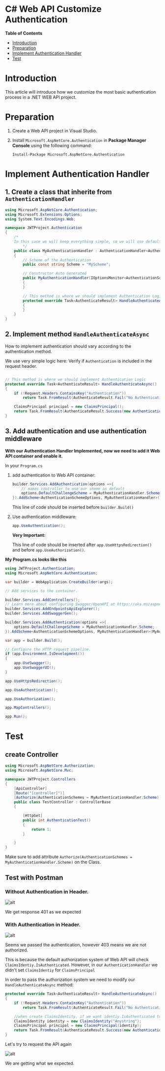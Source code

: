 # C# Web API Customize Authentication

**Table of Contents**

- [Introduction](#introduction)
- [Preparation](#Preparation)
- [Implement Authentication Handler](#implement-authentication-handler)
- [Test](#test)

# Introduction

This article will introduce how we customize the most basic authentication process in a .NET WEB API project.

# Preparation

1. Create a Web API project in Visual Studio.

2. Install `Microsoft.AspNetCore.Authentication` in **Package Manager Console** using the following command:

    ```
    Install-Package Microsoft.AspNetCore.Authentication
    ```

# Implement Authentication Handler

## 1. Create a class that inherite from `AuthenticationHandler`
```C#
using Microsoft.AspNetCore.Authentication;
using Microsoft.Extensions.Options;
using System.Text.Encodings.Web;

namespace JWTProject.Authentication
{
    /*
    In this case we will keep everything simple, so we will use default AuthenticationSchemeOptions
        */
    public class MyAuthenticationHandler : AuthenticationHandler<AuthenticationSchemeOptions>
    {
        // Scheme of the Authentication
        public const string Scheme = "MyScheme";

        // Constructor Auto Generated
        public MyAuthenticationHandler(IOptionsMonitor<AuthenticationSchemeOptions> options, ILoggerFactory logger, UrlEncoder encoder, ISystemClock clock) : base(options, logger, encoder, clock)
        {
        }

        // This method is where we should implement Authentication Logic
        protected override Task<AuthenticateResult> HandleAuthenticateAsync()
        {
        }
    }
}
```
## 2. Implement method `HandleAuthenticateAsync`
How to implement authentication should vary according to the authentication method. 

We use very simple logic here: Verify if `Authentication` is included in the request header.

```C#

// This method is where we should implement Authentication Logic
protected override Task<AuthenticateResult> HandleAuthenticateAsync()
{
    if (!Request.Headers.ContainsKey("Authentication"))
        return Task.FromResult(AuthenticateResult.Fail("No Authentication In header"));

    ClaimsPrincipal principal = new ClaimsPrincipal();
    return Task.FromResult(AuthenticateResult.Success(new AuthenticationTicket(principal ,Scheme)));
}
```

## 3. Add authentication and use authentication middleware

**With our Authentication Handler Implemented, now we need to add it Web API container and enable it.**

In your `Program.cs`

1. add authentication to Web API container:
    ```C#
    builder.Services.AddAuthentication(options =>{
        // makes controller to use our sheme as default
        options.DefaultChallengeScheme = MyAuthenticationHandler.Scheme;
    }).AddScheme<AuthenticationSchemeOptions, MyAuthenticationHandler>(MyAuthenticationHandler.Scheme, options => {});
    ```
    This line of code should be inserted before `builder.Build()`

2. Use authentication middleware:

    ```C#
    app.UseAuthentication();
    ```

    **Very Important:**
    
    This line of code should be inserted after `app.UseHttpsRedirection()` and before `app.UseAuthorization()`.


**My Program.cs looks like this**

```C#
using JWTProject.Authentication;
using Microsoft.AspNetCore.Authentication;

var builder = WebApplication.CreateBuilder(args);

// Add services to the container.

builder.Services.AddControllers();
// Learn more about configuring Swagger/OpenAPI at https://aka.ms/aspnetcore/swashbuckle
builder.Services.AddEndpointsApiExplorer();
builder.Services.AddSwaggerGen();

builder.Services.AddAuthentication(options =>{
    options.DefaultChallengeScheme = MyAuthenticationHandler.Scheme;
}).AddScheme<AuthenticationSchemeOptions, MyAuthenticationHandler>(MyAuthenticationHandler.Scheme, options => {});

var app = builder.Build();

// Configure the HTTP request pipeline.
if (app.Environment.IsDevelopment())
{
    app.UseSwagger();
    app.UseSwaggerUI();
}

app.UseHttpsRedirection();

app.UseAuthentication();

app.UseAuthorization();

app.MapControllers();

app.Run();
```
# Test

## create Controller
```C#
using Microsoft.AspNetCore.Authorization;
using Microsoft.AspNetCore.Mvc;

namespace JWTProject.Controllers
{
    [ApiController]
    [Route("[controller]")]
    [Authorize(AuthenticationSchemes = MyAuthenticationHandler.Scheme)]
    public class TestController : ControllerBase
    {

        [HttpGet]
        public int AuthenticationTest()
        {
            return 1;
        }

    }
}
```

Make sure to add attribute `Authorize(AuthenticationSchemes = MyAuthenticationHandler.Scheme)` on the Class.

## Test with Postman

### Without Authentication in Header.

![alt](./Authentication/postman1.jpg)

We get response 401 as we expected

### With Authentication in Header.

![alt](./Authentication/postman2.jpg)

Seems we passed the authentication, however 403 means we are not authorized.

This is because the default authorization system of Web API will check `ClaimsIdentiy.IsAuthenticated`. However, in our `AuthenticationHandler` we didn't set `ClaimsIdentiy` for `ClaimsPrincipal`

In order to pass the authorization system we need to modify our `HandleAuthenticateAsync` method:

```C#
protected override Task<AuthenticateResult> HandleAuthenticateAsync()
{
    if (!Request.Headers.ContainsKey("Authentication"))
        return Task.FromResult(AuthenticateResult.Fail("No Authentication In header"));

    //when create ClaimsIdentity, if we want identiy.IsAuthenticated to be true. a non-empty string is required to pass into the constructor
    ClaimsIdentity identity = new ClaimsIdentity("Anystring");
    ClaimsPrincipal principal = new ClaimsPrincipal(identity);
    return Task.FromResult(AuthenticateResult.Success(new AuthenticationTicket(principal ,Scheme)));
}
```

Let's try to request the API again

![alt](./Authentication/postman3.jpg)

We are getting what we expected.
